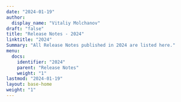 ```yaml
---
date: "2024-01-19"
author:
  display_name: "Vitaliy Molchanov"
draft: "false"
title: "Release Notes - 2024"
linktitle: "2024"
Summary: "All Release Notes published in 2024 are listed here."
menu:
  docs:
    identifier: "2024"
    parent: "Release Notes"
    weight: "1"
lastmod: "2024-01-19"
layout: base-home
weight: "1"
---
```


